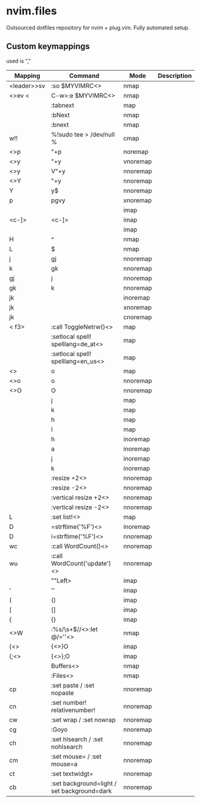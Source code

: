 # nvim.files
Outsourced dotfiles repository for nvim + plug.vim. Fully automated setup.


## Custom keymappings 
used <leader> is ","

| Mapping           | Command                                     | Mode     | Description |
|-------------------|---------------------------------------------|----------|-------------|
| \<leader\>>sv     | :so $MYVIMRC<<CR>>                          | nmap     |             |
| <<leader>>ev <    | C-w><C-v><C-l>:e $MYVIMRC<<CR>>             | nmap     |             |
| <C-Tab>           | :tabnext<Enter>                             | map      |             |
| <S-Tab>           | :bNext<Enter>                               | nmap     |             |
| <Tab>             | :bnext<Enter>                               | nmap     |             |
| w!!               | %!sudo tee > /dev/null %                    | cmap     |             |
| <<leader>>p       | "+p                                         | noremap  |             |
| <<leader>>y       | "+y                                         | vnoremap |             |
| <<leader>>y       | V"+y                                        | nnoremap |             |
| <<leader>>Y       | "+y                                         | nnoremap |             |
| Y                 | y$                                          | nnoremap |             |
| p                 | pgvy                                        | xnoremap |             |
| <c-f>             | <c-x><c-f>                                  | imap     |             |
| <c-]>             | <c-x><c-]>                                  | imap     |             |
| <c-l>             | <c-x><c-l>                                  | imap     |             |
| H                 | ^                                           | nmap     |             |
| L                 | $                                           | nmap     |             |
| j                 | gj                                          | nnoremap |             |
| k                 | gk                                          | nnoremap |             |
| gj                | j                                           | nnoremap |             |
| gk                | k                                           | nnoremap |             |
| jk                | <Esc>                                       | inoremap |             |
| jk                | <Esc>                                       | xnoremap |             |
| jk                | <C-c>                                       | cnoremap |             |
| < f3>             | :call ToggleNetrw()<<CR>>                   | map      |             |
| <f6>              | :setlocal spell! spelllang=de_at<<CR>>      | map      |             |
| <f7>              | :setlocal spell! spelllang=en_us<<CR>>      | map      |             |
| <<leader>><Enter> | o<esc>                                      | map      |             |
| <<leader>>o       | o<esc>                                      | nnoremap |             |
| <<leader>>O       | O<esc>                                      | nnoremap |             |
| <C-j>             | <C-W>j                                      | map      |             |
| <C-k>             | <C-W>k                                      | map      |             |
| <C-h>             | <C-W>h                                      | map      |             |
| <C-l>             | <C-W>l                                      | map      |             |
| <C-h>             | <C-o>h                                      | inoremap |             |
| <C-l>             | <C-o>a                                      | inoremap |             |
| <C-j>             | <C-o>j                                      | inoremap |             |
| <C-k>             | <C-o>k                                      | inoremap |             |
| <Up>              | :resize +2<<CR>>                            | nnoremap |             |
| <Down>            | :resize -2<<CR>>                            | nnoremap |             |
| <Left>            | :vertical resize +2<<CR>>                   | nnoremap |             |
| <Right>           | :vertical resize -2<<CR>>                   | nnoremap |             |
| <leader>L         | :set list!<<CR>>                            | map      |             |
| <leader>D         | <C-r>=strftime('%F')<<CR>>                  | inoremap |             |
| <leader>D         | i<C-r>=strftime('%F')<<CR>><Esc>            | nnoremap |             |
| <leader>wc        | :call WordCount()<<CR>>                     | nnoremap |             |
| <leader>wu        | :call WordCount('update')<<CR>>             | nnoremap |             |
| <tab>             | ""Left>                                     | imap     |             |
| '<tab>            | ''<Left>                                    | imap     |             |
| (<tab>            | ()<Left>                                    | imap     |             |
| [<tab>            | []<Left>                                    | imap     |             |
| {<tab>            | {}<Left>                                    | imap     |             |
| <<leader>>W       | :%s/\s\+$//<<CR>>:let @/=''<<CR>>           | nmap     |             |
| {<<CR>>           | {<<CR>>}<ESC>O                              | imap     |             |
| {;<<CR>>          | {<<CR>>};<ESC>O                             | imap     |             |
| <C-b>             | Buffers<<CR>>                               | nmap     |             |
| <C-f>             | :Files<<CR>>                                | nmap     |             |
| <leader>cp        | :set paste / :set nopaste                   | nnoremap |             |
| <leader>cn        | :set number! relativenumber!                | nnoremap |             |
| <leader>cw        | :set wrap / :set nowrap                     | nnoremap |             |
| <leader>cg        | :Goyo                                       | nnoremap |             |
| <leader>ch        | :set hlsearch / :set nohlsearch             | nnoremap |             |
| <leader>cm        | :set mouse= / :set mouse=a                  | nnoremap |             |
| <leader>ct        | :set textwidgt=<nr>                         | nnoremap |             |
| <leader>cb        | :set background=light / set background=dark | nnoremap |             |
